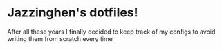 # Jazzinghen's dotfiles!
After all these years I finally decided to keep track of my configs to avoid writing them from scratch every time
